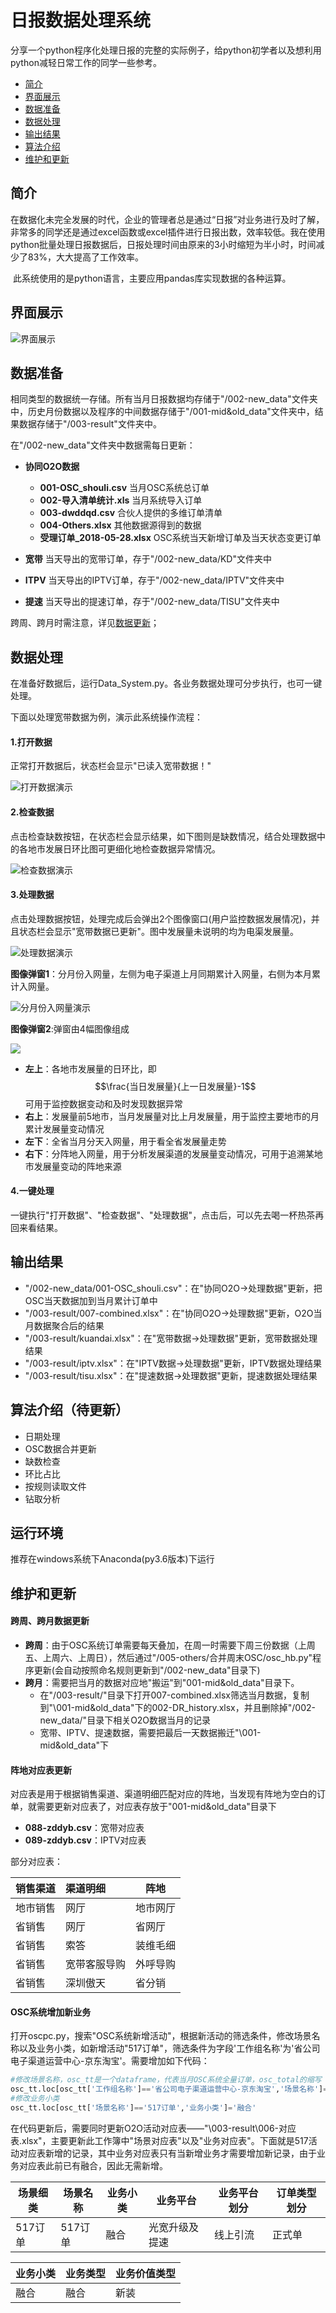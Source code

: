 # 日报数据处理系统

​	分享一个python程序化处理日报的完整的实际例子，给python初学者以及想利用python减轻日常工作的同学一些参考。

- [简介](#简介)
- [界面展示](#界面展示)
- [数据准备](#数据准备)
- [数据处理](#数据处理)
- [输出结果](#输出结果)
- [算法介绍](#算法介绍（待更新）)
- [维护和更新](#维护和更新)

## 简介

​	在数据化未完全发展的时代，企业的管理者总是通过“日报”对业务进行及时了解，非常多的同学还是通过excel函数或excel插件进行日报出数，效率较低。我在使用python批量处理日报数据后，日报处理时间由原来的3小时缩短为半小时，时间减少了83%，大大提高了工作效率。

​	此系统使用的是python语言，主要应用pandas库实现数据的各种运算。

## 界面展示

![界面展示](/005-others/source/jiemian.png)

## 数据准备

​	相同类型的数据统一存储。所有当月日报数据均存储于"/002-new_data"文件夹中，历史月份数据以及程序的中间数据存储于"/001-mid&old_data"文件夹中，结果数据存储于"/003-result"文件夹中。

在"/002-new_data"文件夹中数据需每日更新：

* **协同O2O数据**
  * **001-OSC_shouli.csv** 当月OSC系统总订单
  * **002-导入清单统计.xls** 当月系统导入订单
  * **003-dwddqd.csv** 合伙人提供的多维订单清单
  * **004-Others.xlsx** 其他数据源得到的数据
  * **受理订单_2018-05-28.xlsx** OSC系统当天新增订单及当天状态变更订单

* **宽带** 当天导出的宽带订单，存于"/002-new_data/KD"文件夹中
* **ITPV**  当天导出的IPTV订单，存于"/002-new_data/IPTV"文件夹中
* **提速** 当天导出的提速订单，存于"/002-new_data/TISU"文件夹中

跨周、跨月时需注意，详见[数据更新](#跨周、跨月数据更新)；

## 数据处理

​	在准备好数据后，运行Data_System.py。各业务数据处理可分步执行，也可一键处理。

下面以处理宽带数据为例，演示此系统操作流程：

#### 1.打开数据

正常打开数据后，状态栏会显示"已读入宽带数据！"

![打开数据演示](/005-others/source/yanshi1.png)

#### 2.检查数据

点击检查缺数按钮，在状态栏会显示结果，如下图则是缺数情况，结合处理数据中的各地市发展日环比图可更细化地检查数据异常情况。

![检查数据演示](/005-others/source/yanshi2.png)

#### 3.处理数据

点击处理数据按钮，处理完成后会弹出2个图像窗口(用户监控数据发展情况)，并且状态栏会显示"宽带数据已更新"。图中发展量未说明的均为电渠发展量。

![处理数据演示](/005-others/source/yanshi3.png)

**图像弹窗1**：分月份入网量，左侧为电子渠道上月同期累计入网量，右侧为本月累计入网量。

![分月份入网量演示](/005-others/source/yanshi4.png)

**图像弹窗2**:弹窗由4幅图像组成

![](/005-others/source/yanshi5.png)

- **左上**：各地市发展量的日环比，即 $$\frac{当日发展量}{上一日发展量}-1$$ 可用于监控数据变动和及时发现数据异常
- **右上**：发展量前5地市，当月发展量对比上月发展量，用于监控主要地市的月累计发展量变动情况
- **左下**：全省当月分天入网量，用于看全省发展量走势
- **右下**：分阵地入网量，用于分析发展渠道的发展量变动情况，可用于追溯某地市发展量变动的阵地来源

#### 4.一键处理

一键执行"打开数据"、"检查数据"、"处理数据"，点击后，可以先去喝一杯热茶再回来看结果。

## 输出结果

- "/002-new_data/001-OSC_shouli.csv"：在"协同O2O->处理数据"更新，把OSC当天数据加到当月累计订单中
- "/003-result/007-combined.xlsx"：在"协同O2O->处理数据"更新，O2O当月数据聚合后的结果
- "/003-result/kuandai.xlsx"：在"宽带数据->处理数据"更新，宽带数据处理结果
- "/003-result/iptv.xlsx"：在"IPTV数据->处理数据"更新，IPTV数据处理结果
- "/003-result/tisu.xlsx"：在"提速数据->处理数据"更新，提速数据处理结果

## 算法介绍（待更新）

* 日期处理
* OSC数据合并更新
* 缺数检查
* 环比占比
* 按规则读取文件
* 钻取分析

## 运行环境

推荐在windows系统下Anaconda(py3.6版本)下运行

## 维护和更新

#### 跨周、跨月数据更新

- **跨周**：由于OSC系统订单需要每天叠加，在周一时需要下周三份数据（上周五、上周六、上周日），然后通过"/005-others/合并周末OSC/osc_hb.py"程序更新(会自动按照命名规则更新到"/002-new_data"目录下)
- **跨月**：需要把当月的数据对应地"搬运"到"001-mid&old_data"目录下。
  - 在"/003-result/"目录下打开007-combined.xlsx筛选当月数据，复制到"\001-mid&old_data\"下的002-DR_history.xlsx，并且删除掉"/002-new_data/"目录下相关O2O数据当月的记录
  - 宽带、IPTV、提速数据，需要把最后一天数据搬迁"\001-mid&old_data\"下

#### 阵地对应表更新

对应表是用于根据销售渠道、渠道明细匹配对应的阵地，当发现有阵地为空白的订单，就需要更新对应表了，对应表存放于"001-mid&old_data"目录下

- **088-zddyb.csv**：宽带对应表
- **089-zddyb.csv**：IPTV对应表

部分对应表：

| 销售渠道 | 渠道明细     | 阵地     |
| :------- | :----------- | -------- |
| 地市销售 | 网厅         | 地市网厅 |
| 省销售   | 网厅         | 省网厅   |
| 省销售   | 索答         | 装维毛细 |
| 省销售   | 宽带客服导购 | 外呼导购 |
| 省销售   | 深圳傲天     | 省分销   |

#### OSC系统增加新业务

​	打开oscpc.py，搜索"OSC系统新增活动"，根据新活动的筛选条件，修改场景名称以及业务小类，如新增活动"517订单"，筛选条件为字段'工作组名称'为'省公司电子渠道运营中心-京东淘宝'。需要增加如下代码：

```python
#修改场景名称，osc_tt是一个dataframe，代表当月OSC系统全量订单，osc_total的缩写
osc_tt.loc[osc_tt['工作组名称']=='省公司电子渠道运营中心-京东淘宝','场景名称']='517订单'
#修改业务小类
osc_tt.loc[osc_tt['场景名称']=='517订单','业务小类']='融合'
```

​	在代码更新后，需要同时更新O2O活动对应表——"\003-result\006-对应表.xlsx"，主要更新此工作簿中"场景对应表"以及"业务对应表"。下面就是517活动对应表新增的记录，其中业务对应表只有当新增业务才需要增加新记录，由于业务对应表此前已有融合，因此无需新增。

| 场景细类 | 场景名称 | 业务小类 | 业务平台       | 业务平台划分 | 订单类型划分 |
| -------- | -------- | -------- | -------------- | ------------ | ------------ |
| 517订单  | 517订单  | 融合     | 光宽升级及提速 | 线上引流     | 正式单       |

| 业务小类 | 业务类型 | 业务价值类型 |
| -------- | -------- | ------------ |
| 融合     | 融合     | 新装         |



